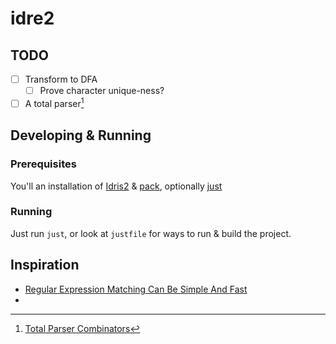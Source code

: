 # idre2

## TODO

- [ ] Transform to DFA
  - [ ] Prove character unique-ness?
- [ ] A total parser[^1]

## Developing & Running

### Prerequisites

You'll an installation of [Idris2](https://github.com/idris-lang/Idris2) & [pack](https://github.com/stefan-hoeck/idris2-pack), optionally [just](https://just.systems/man/en/)

### Running

Just run `just`, or look at `justfile` for ways to run & build the project.

## Inspiration

- [Regular Expression Matching Can Be Simple And Fast](https://swtch.com/~rsc/regexp/regexp1.html)
- [^1]: [Total Parser Combinators](https://www.cse.chalmers.se/~nad/publications/danielsson-parser-combinators.pdf)
